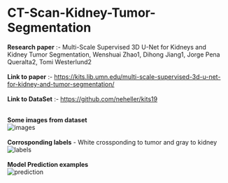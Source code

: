# CT-Scan-Kidney-Tumor-Segmentation

**Research paper** :- Multi-Scale Supervised 3D U-Net for Kidneys and Kidney Tumor Segmentation, Wenshuai Zhao1, Dihong Jiang1, Jorge Pena Queralta2, Tomi Westerlund2 <br>
<br>
**Link to paper** :- https://kits.lib.umn.edu/multi-scale-supervised-3d-u-net-for-kidney-and-tumor-segmentation/ <br> <br>
**Link to DataSet** :- https://github.com/neheller/kits19 <br><br>

**Some images from dataset**
<br>
![images](https://user-images.githubusercontent.com/90139196/224039826-8f178e61-0b1a-4a35-bb88-0d208e76318b.jpg)
<br> <br>
**Corrosponding labels** - 
White crossponding to tumor and gray to kidney
<br>
![labels](https://user-images.githubusercontent.com/90139196/224040133-46554d2a-9c43-482f-94be-56a85c8270a3.jpg)
<br> <br>
**Model Prediction examples**
<br>
![prediction](https://user-images.githubusercontent.com/90139196/224040401-e3f34030-5c72-4589-a4f4-4f7e4c46292e.jpg)
